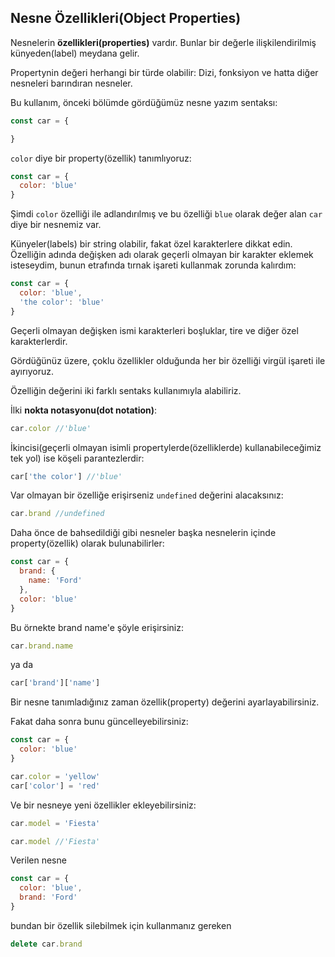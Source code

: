 ## Nesne Özellikleri(Object Properties)

Nesnelerin **özellikleri(properties)** vardır. Bunlar bir değerle ilişkilendirilmiş künyeden(label) meydana gelir.

Propertynin değeri herhangi bir türde olabilir: Dizi, fonksiyon ve hatta diğer nesneleri barındıran nesneler. 

Bu kullanım, önceki bölümde gördüğümüz nesne yazım sentaksı:

```js
const car = {

}
```

`color` diye bir property(özellik) tanımlıyoruz:

```js
const car = {
  color: 'blue'
}
```

Şimdi `color` özelliği ile adlandırılmış ve bu özelliği `blue` olarak değer alan `car` diye bir nesnemiz var.

Künyeler(labels) bir string olabilir, fakat özel karakterlere dikkat edin. Özelliğin adında değişken adı olarak geçerli olmayan bir karakter eklemek isteseydim, bunun etrafında tırnak işareti kullanmak zorunda kalırdım:

```js
const car = {
  color: 'blue',
  'the color': 'blue'
}
```

Geçerli olmayan değişken ismi karakterleri boşluklar, tire ve diğer özel karakterlerdir.

Gördüğünüz üzere, çoklu özellikler olduğunda her bir özelliği virgül işareti ile ayırıyoruz.

Özelliğin değerini iki farklı sentaks kullanımıyla alabiliriz.

İlki **nokta notasyonu(dot notation)**:

```js
car.color //'blue'
```

İkincisi(geçerli olmayan isimli propertylerde(özelliklerde) kullanabileceğimiz tek yol) ise köşeli parantezlerdir:

```js
car['the color'] //'blue'
```

Var olmayan bir özelliğe erişirseniz `undefined` değerini alacaksınız:

```js
car.brand //undefined
```

Daha önce de bahsedildiği gibi nesneler başka nesnelerin içinde property(özellik) olarak bulunabilirler:

```js
const car = {
  brand: {
    name: 'Ford'
  },
  color: 'blue'
}
```

Bu örnekte brand name'e şöyle erişirsiniz:

```js
car.brand.name
```

ya da

```js
car['brand']['name']
```

Bir nesne tanımladığınız zaman özellik(property) değerini ayarlayabilirsiniz.

Fakat daha sonra bunu güncelleyebilirsiniz:

```js
const car = {
  color: 'blue'
}

car.color = 'yellow'
car['color'] = 'red'
```

Ve bir nesneye yeni özellikler ekleyebilirsiniz:

```js
car.model = 'Fiesta'

car.model //'Fiesta'
```

Verilen nesne

```js
const car = {
  color: 'blue',
  brand: 'Ford'
}
```

bundan bir özellik silebilmek için kullanmanız gereken

```js
delete car.brand
```